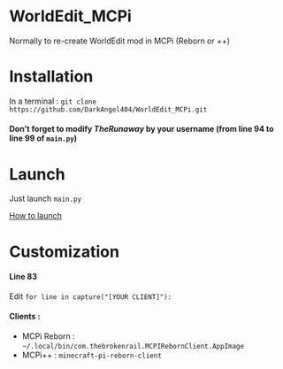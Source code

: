 WorldEdit\_MCPi
===============

Normally to re-create WorldEdit mod in MCPi (Reborn or ++)

Installation
============

In a terminal : `git clone https://github.com/DarkAngel404/WorldEdit_MCPi.git`

#### Don't forget to modify _TheRunaway_ by your username (from line 94 to line 99 of `main.py`)

Launch
======

Just launch `main.py`

[How to launch](https://github-production-user-asset-6210df.s3.amazonaws.com/126427514/247960958-a9480259-0a6a-4f4a-85c6-51ddaeff2c6b.mp4)

Customization
=============

#### Line 83
Edit `for line in capture("[YOUR CLIENT]"):`
#### Clients :
- MCPi Reborn : `~/.local/bin/com.thebrokenrail.MCPIRebornClient.AppImage`
- MCPi++ : `minecraft-pi-reborn-client`
